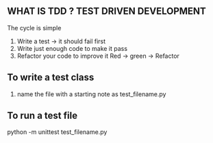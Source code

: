 ## WHAT IS TDD ? TEST DRIVEN DEVELOPMENT
The cycle is simple
1. Write a test -> it should fail first
2. Write just enough code to make it pass
3. Refactor your code to improve it
Red -> green -> Refactor

## To write a test class
1. name the file with a starting note as
test_filename.py

## To run a test file
python -m unittest test_filename.py
